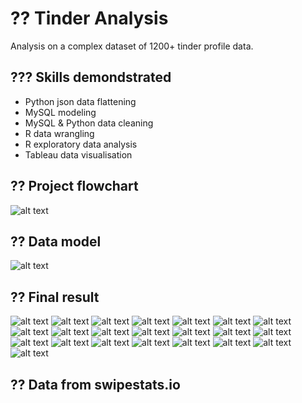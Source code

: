 # ?? Tinder Analysis
Analysis on a complex dataset of 1200+ tinder profile data.

## ??? Skills demondstrated
- Python json data flattening
- MySQL modeling
- MySQL & Python data cleaning
- R data wrangling
- R exploratory data analysis
- Tableau data visualisation

## ?? Project flowchart
![alt text](report_graphics\Process.PNG)
## ?? Data model
![alt text](report_graphics\Schema.PNG)

## ?? Final result
![alt text](tableau_presentation\Final\1.png)
![alt text](tableau_presentation\Final\2.png)
![alt text](tableau_presentation\Final\3.png)
![alt text](tableau_presentation\Final\4.png)
![alt text](tableau_presentation\Final\5.png)
![alt text](tableau_presentation\Final\6.png)
![alt text](tableau_presentation\Final\7.png)
![alt text](tableau_presentation\Final\8.png)
![alt text](tableau_presentation\Final\9.png)
![alt text](tableau_presentation\Final\10.png)
![alt text](tableau_presentation\Final\11.png)
![alt text](tableau_presentation\Final\12.png)
![alt text](tableau_presentation\Final\13.png)
![alt text](tableau_presentation\Final\14.png)
![alt text](tableau_presentation\Final\15.png)
![alt text](tableau_presentation\Final\16.png)
![alt text](tableau_presentation\Final\17.png)
![alt text](tableau_presentation\Final\18.png)
![alt text](tableau_presentation\Final\19.png)
![alt text](tableau_presentation\Final\20.png)
![alt text](tableau_presentation\Final\21.png)
![alt text](tableau_presentation\Final\22.png)

## ?? Data from swipestats.io
